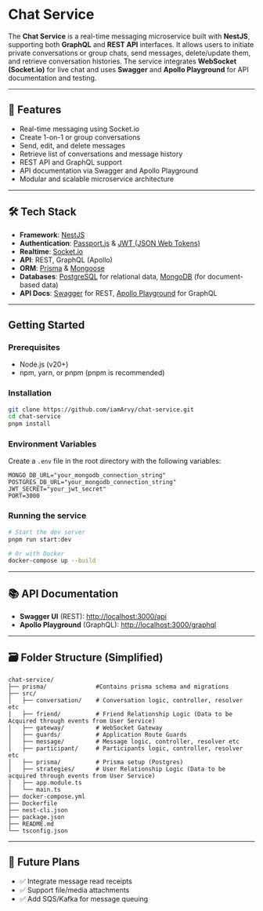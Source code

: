 # Chat Service

The **Chat Service** is a real-time messaging microservice built with **NestJS**, supporting both **GraphQL** and **REST API** interfaces. It allows users to initiate private conversations or group chats, send messages, delete/update them, and retrieve conversation histories. The service integrates **WebSocket (Socket.io)** for live chat and uses **Swagger** and **Apollo Playground** for API documentation and testing.

---

## 🚀 Features

* Real-time messaging using Socket.io
* Create 1-on-1 or group conversations
* Send, edit, and delete messages
* Retrieve list of conversations and message history
* REST API and GraphQL support
* API documentation via Swagger and Apollo Playground
* Modular and scalable microservice architecture

---

## 🛠️ Tech Stack

* **Framework**: [NestJS](https://nestjs.com/)
* **Authentication**: [Passport.js](https://www.passportjs.org/) & [JWT (JSON Web Tokens)](https://jwt.io/)
* **Realtime**: [Socket.io](https://www.socket.io/)
* **API**: REST, GraphQL (Apollo)
* **ORM**: [Prisma](https://www.prisma.io/) & [Mongoose](https://www.mongoose.org/)
* **Databases**: [PostgreSQL](https://www.postgresql.org/) for relational data, [MongoDB](https://www.mongodb.org/) (for document-based data)
* **API Docs**: [Swagger](https://swagger.org) for REST, [Apollo Playground](https://apollo.org) for GraphQL

---

## Getting Started

### Prerequisites

- Node.js (v20+)
- npm, yarn, or pnpm (pnpm is recommended)

### Installation

```bash
git clone https://github.com/iamArvy/chat-service.git
cd chat-service
pnpm install
```

### Environment Variables

Create a `.env` file in the root directory with the following variables:

```
MONGO_DB_URL="your_mongodb_connection_string"
POSTGRES_DB_URL="your_mongodb_connection_string"
JWT_SECRET="your_jwt_secret"
PORT=3000
```

### Running the service

```bash
# Start the dev server
pnpm run start:dev

# Or with Docker
docker-compose up --build
```

---

## 📚 API Documentation

* **Swagger UI** (REST): [http://localhost:3000/api](http://localhost:3000/api)
* **Apollo Playground** (GraphQL): [http://localhost:3000/graphql](http://localhost:3000/graphql)

---

## 🗃️ Folder Structure (Simplified)

```
chat-service/
├── prisma/              #Contains prisma schema and migrations
├── src/
│   ├── conversation/    # Conversation logic, controller, resolver etc
│   ├── friend/          # Friend Relationship Logic (Data to be Acquired through events from User Service)
│   ├── gateway/         # WebSocket Gateway
│   ├── guards/          # Application Route Guards
│   ├── message/         # Message logic, controller, resolver etc
│   ├── participant/     # Participants logic, controller, resolver etc
│   ├── prisma/          # Prisma setup (Postgres)
│   ├── strategies/      # User Relationship Logic (Data to be acquired through events from User Service)
│   ├── app.module.ts
│   └── main.ts
├── docker-compose.yml
├── Dockerfile
├── nest-cli.json
├── package.json
├── README.md
└── tsconfig.json
```

---

## 🧱 Future Plans

* ✅ Integrate message read receipts
* ✅ Support file/media attachments
* ✅ Add SQS/Kafka for message queuing

